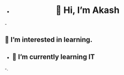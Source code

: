 - <h1 align="center">👋 Hi, I’m Akash</h1>
-<h2> 👀 I’m interested in learning.</h2>
- <h2>🌱 I’m currently learning IT</h2>
-.

<!---
akashsubramaniyan/akashsubramaniyan is a ✨ special ✨ repository because its `README.md` (this file) appears on your GitHub profile.
You can click the Preview link to take a look at your changes.
--->
